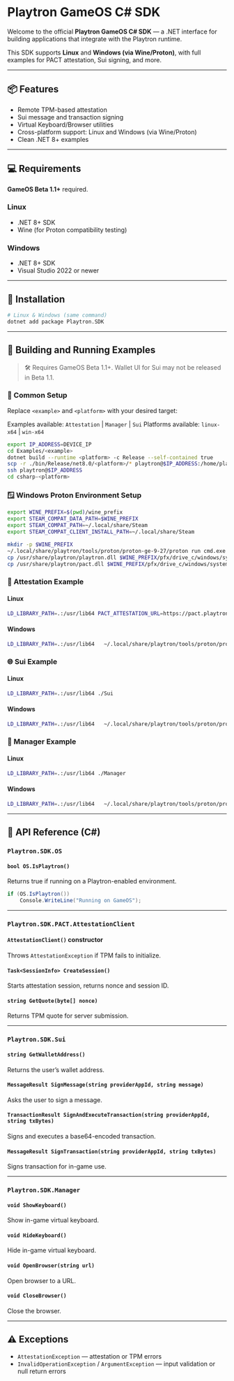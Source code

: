 # Playtron GameOS C# SDK

Welcome to the official **Playtron GameOS C# SDK** — a .NET interface for building applications that integrate with the Playtron runtime.

This SDK supports **Linux** and **Windows (via Wine/Proton)**, with full examples for PACT attestation, Sui signing, and more.

---

## 📦 Features

- Remote TPM-based attestation
- Sui message and transaction signing
- Virtual Keyboard/Browser utilities
- Cross-platform support: Linux and Windows (via Wine/Proton)
- Clean .NET 8+ examples

---

## 💻 Requirements

**GameOS Beta 1.1+** required.

### Linux
- .NET 8+ SDK
- Wine (for Proton compatibility testing)

### Windows
- .NET 8+ SDK
- Visual Studio 2022 or newer

---

## 🚀 Installation

```bash
# Linux & Windows (same command)
dotnet add package Playtron.SDK
```

---

## 🧪 Building and Running Examples

> 🛠️ Requires GameOS Beta 1.1+. Wallet UI for Sui may not be released in Beta 1.1.

### 🔧 Common Setup

Replace `<example>` and `<platform>` with your desired target:

Examples available: `Attestation` | `Manager` | `Sui`
Platforms available: `linux-x64` | `win-x64`

```bash
export IP_ADDRESS=DEVICE_IP
cd Examples/<example>
dotnet build --runtime <platform> -c Release --self-contained true
scp -r ./bin/Release/net8.0/<platform>/* playtron@$IP_ADDRESS:/home/playtron/csharp-<platform>
ssh playtron@$IP_ADDRESS
cd csharp-<platform>
```

### 🪟 Windows Proton Environment Setup

```bash
export WINE_PREFIX=$(pwd)/wine_prefix
export STEAM_COMPAT_DATA_PATH=$WINE_PREFIX
export STEAM_COMPAT_PATH=~/.local/share/Steam
export STEAM_COMPAT_CLIENT_INSTALL_PATH=~/.local/share/Steam

mkdir -p $WINE_PREFIX
~/.local/share/playtron/tools/proton/proton-ge-9-27/proton run cmd.exe /c exit
cp /usr/share/playtron/playtron.dll $WINE_PREFIX/pfx/drive_c/windows/system32/
cp /usr/share/playtron/pact.dll $WINE_PREFIX/pfx/drive_c/windows/system32/
```

### 🔐 Attestation Example

#### Linux
```bash
LD_LIBRARY_PATH=.:/usr/lib64 PACT_ATTESTATION_URL=https://pact.playtron.one ./Attestation
```

#### Windows
```bash
LD_LIBRARY_PATH=.:/usr/lib64   ~/.local/share/playtron/tools/proton/proton-ge-9-27/proton runinprefix ./Attestation.exe
```

### 🌐 Sui Example

#### Linux
```bash
LD_LIBRARY_PATH=.:/usr/lib64 ./Sui
```

#### Windows
```bash
LD_LIBRARY_PATH=.:/usr/lib64   ~/.local/share/playtron/tools/proton/proton-ge-9-27/proton runinprefix ./Sui.exe
```

### 🧰 Manager Example

#### Linux
```bash
LD_LIBRARY_PATH=.:/usr/lib64 ./Manager
```

#### Windows
```bash
LD_LIBRARY_PATH=.:/usr/lib64   ~/.local/share/playtron/tools/proton/proton-ge-9-27/proton runinprefix ./Manager.exe
```

---

## 🧩 API Reference (C#)

### `Playtron.SDK.OS`

#### `bool OS.IsPlaytron()`
Returns true if running on a Playtron-enabled environment.

```csharp
if (OS.IsPlaytron())
    Console.WriteLine("Running on GameOS");
```

---

### `Playtron.SDK.PACT.AttestationClient`

#### `AttestationClient()` constructor
Throws `AttestationException` if TPM fails to initialize.

#### `Task<SessionInfo> CreateSession()`
Starts attestation session, returns nonce and session ID.

#### `string GetQuote(byte[] nonce)`
Returns TPM quote for server submission.

---

### `Playtron.SDK.Sui`

#### `string GetWalletAddress()`
Returns the user’s wallet address.

#### `MessageResult SignMessage(string providerAppId, string message)`
Asks the user to sign a message.

#### `TransactionResult SignAndExecuteTransaction(string providerAppId, string txBytes)`
Signs and executes a base64-encoded transaction.

#### `MessageResult SignTransaction(string providerAppId, string txBytes)`
Signs transaction for in-game use.

---

### `Playtron.SDK.Manager`

#### `void ShowKeyboard()`
Show in-game virtual keyboard.

#### `void HideKeyboard()`
Hide in-game virtual keyboard.

#### `void OpenBrowser(string url)`
Open browser to a URL.

#### `void CloseBrowser()`
Close the browser.

---

## ⚠ Exceptions

- `AttestationException` — attestation or TPM errors
- `InvalidOperationException` / `ArgumentException` — input validation or null return errors
